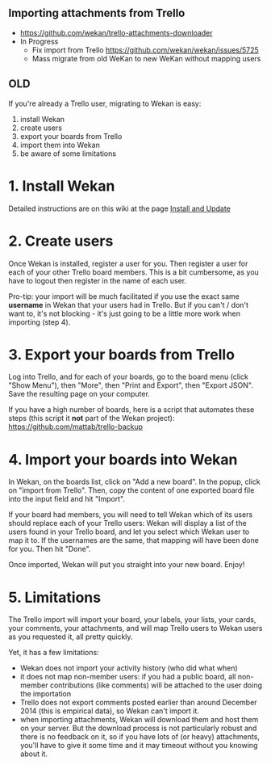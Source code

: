 ## Importing attachments from Trello

- https://github.com/wekan/trello-attachments-downloader
- In Progress
  - Fix import from Trello https://github.com/wekan/wekan/issues/5725
  - Mass migrate from old WeKan to new WeKan without mapping users

## OLD

If you're already a Trello user, migrating to Wekan is easy:

1. install Wekan
2. create users
3. export your boards from Trello
4. import them into Wekan
5. be aware of some limitations

# 1. Install Wekan

Detailed instructions are on this wiki at the page [Install and Update](Install-and-Update)

# 2. Create users

Once Wekan is installed, register a user for you. Then register a user for each of your other Trello board members. This is a bit cumbersome, as you have to logout then register in the name of each user.

Pro-tip: your import will be much facilitated if you use the exact same **username** in Wekan that your users had in Trello. But if you can't / don't want to, it's not blocking - it's just going to be a little more work when importing (step 4).

# 3. Export your boards from Trello

Log into Trello, and for each of your boards, go to the board menu (click "Show Menu"), then "More", then "Print and Export", then "Export JSON". Save the resulting page on your computer.

If you have a high number of boards, here is a script that automates these steps (this script it **not** part of the Wekan project): https://github.com/mattab/trello-backup

# 4. Import your boards into Wekan

In Wekan, on the boards list, click on "Add a new board". In the popup, click on "import from Trello".
Then, copy the content of one exported board file into the input field and hit "Import".

If your board had members, you will need to tell Wekan which of its users should replace each of your Trello users: Wekan will display a list of the users found in your Trello board, and let you select which Wekan user to map it to. If the usernames are the same, that mapping will have been done for you. Then hit "Done".

Once imported, Wekan will put you straight into your new board. Enjoy!

# 5. Limitations

The Trello import will import your board, your labels, your lists, your cards, your comments, your attachments, and will map Trello users to Wekan users as you requested it, all pretty quickly.

Yet, it has a few limitations:

- Wekan does not import your activity history (who did what when)
- it does not map non-member users: if you had a public board, all non-member contributions (like comments) will be attached to the user doing the importation
- Trello does not export comments posted earlier than around December 2014 (this is empirical data), so Wekan can't import it.
- when importing attachments, Wekan will download them and host them on your server. But the download process is not particularly robust and there is no feedback on it, so if you have lots of (or heavy) attachments, you'll have to give it some time and it may timeout without you knowing about it.
